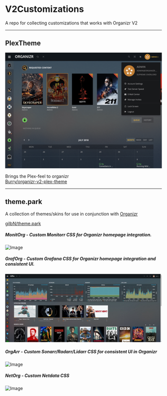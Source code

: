 # V2Customizations
A repo for collecting customizations that works with Organizr V2

---
## PlexTheme

![Image](Images/PlexTheme.png)

Brings the Plex-feel to organizr  
[Burry/organizr-v2-plex-theme](https://github.com/Burry/organizr-v2-plex-theme)

---

## theme.park

A collection of themes/skins for use in conjunction with [Organizr](https://github.com/causefx/Organizr)

[gilbN/theme.park](https://github.com/gilbN/theme.park)

##### MonitOrg - Custom Monitorr CSS for Organizr homepage integration.
![Image](https://raw.githubusercontent.com/gilbN/theme.park/master/Screenshots/monitorg/1-flat.jpg)
 
##### GrafOrg - Custom Grafana CSS for Organizr homepage integration and consistent UI. 
![Image](Images/GrafOrg.jpg)

##### OrgArr - Custom Sonarr/Radarr/Lidarr CSS for consistent UI in Organizr 
![Image](https://raw.githubusercontent.com/gilbN/theme.park/master/Screenshots/orgarr/2.jpg)

##### NetOrg - Custom Netdata CSS
![Image](https://raw.githubusercontent.com/gilbN/theme.park/master/Screenshots/netorg/2.jpg)

